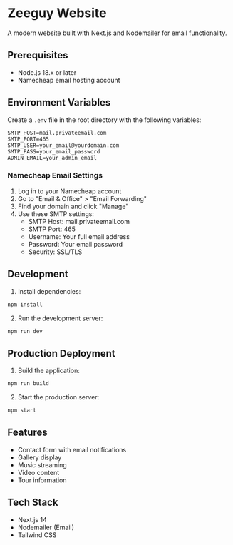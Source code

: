 # Zeeguy Website

A modern website built with Next.js and Nodemailer for email functionality.

## Prerequisites

- Node.js 18.x or later
- Namecheap email hosting account

## Environment Variables

Create a `.env` file in the root directory with the following variables:

```env
SMTP_HOST=mail.privateemail.com
SMTP_PORT=465
SMTP_USER=your_email@yourdomain.com
SMTP_PASS=your_email_password
ADMIN_EMAIL=your_admin_email
```

### Namecheap Email Settings

1. Log in to your Namecheap account
2. Go to "Email & Office" > "Email Forwarding"
3. Find your domain and click "Manage"
4. Use these SMTP settings:
   - SMTP Host: mail.privateemail.com
   - SMTP Port: 465
   - Username: Your full email address
   - Password: Your email password
   - Security: SSL/TLS

## Development

1. Install dependencies:
```bash
npm install
```

2. Run the development server:
```bash
npm run dev
```

## Production Deployment

1. Build the application:
```bash
npm run build
```

2. Start the production server:
```bash
npm start
```

## Features

- Contact form with email notifications
- Gallery display
- Music streaming
- Video content
- Tour information

## Tech Stack

- Next.js 14
- Nodemailer (Email)
- Tailwind CSS